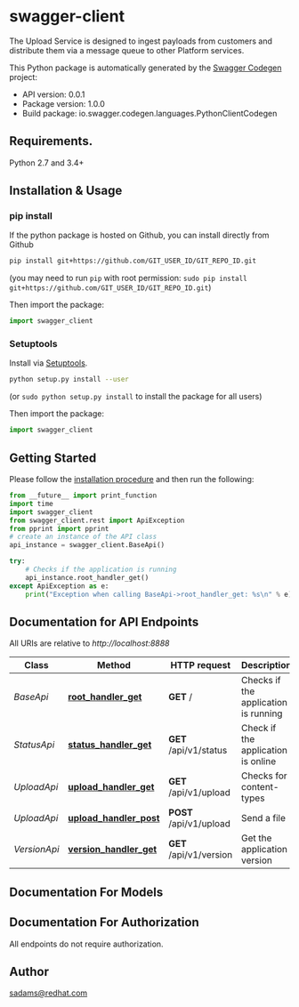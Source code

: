 # swagger-client
The Upload Service is designed to ingest payloads from customers and distribute them via a message queue to other Platform services.

This Python package is automatically generated by the [Swagger Codegen](https://github.com/swagger-api/swagger-codegen) project:

- API version: 0.0.1
- Package version: 1.0.0
- Build package: io.swagger.codegen.languages.PythonClientCodegen

## Requirements.

Python 2.7 and 3.4+

## Installation & Usage
### pip install

If the python package is hosted on Github, you can install directly from Github

```sh
pip install git+https://github.com/GIT_USER_ID/GIT_REPO_ID.git
```
(you may need to run `pip` with root permission: `sudo pip install git+https://github.com/GIT_USER_ID/GIT_REPO_ID.git`)

Then import the package:
```python
import swagger_client 
```

### Setuptools

Install via [Setuptools](http://pypi.python.org/pypi/setuptools).

```sh
python setup.py install --user
```
(or `sudo python setup.py install` to install the package for all users)

Then import the package:
```python
import swagger_client
```

## Getting Started

Please follow the [installation procedure](#installation--usage) and then run the following:

```python
from __future__ import print_function
import time
import swagger_client
from swagger_client.rest import ApiException
from pprint import pprint
# create an instance of the API class
api_instance = swagger_client.BaseApi()

try:
    # Checks if the application is running
    api_instance.root_handler_get()
except ApiException as e:
    print("Exception when calling BaseApi->root_handler_get: %s\n" % e)

```

## Documentation for API Endpoints

All URIs are relative to *http://localhost:8888*

Class | Method | HTTP request | Description
------------ | ------------- | ------------- | -------------
*BaseApi* | [**root_handler_get**](docs/BaseApi.md#root_handler_get) | **GET** / | Checks if the application is running
*StatusApi* | [**status_handler_get**](docs/StatusApi.md#status_handler_get) | **GET** /api/v1/status | Check if the application is online
*UploadApi* | [**upload_handler_get**](docs/UploadApi.md#upload_handler_get) | **GET** /api/v1/upload | Checks for content-types
*UploadApi* | [**upload_handler_post**](docs/UploadApi.md#upload_handler_post) | **POST** /api/v1/upload | Send a file
*VersionApi* | [**version_handler_get**](docs/VersionApi.md#version_handler_get) | **GET** /api/v1/version | Get the application version


## Documentation For Models



## Documentation For Authorization

 All endpoints do not require authorization.


## Author

sadams@redhat.com

